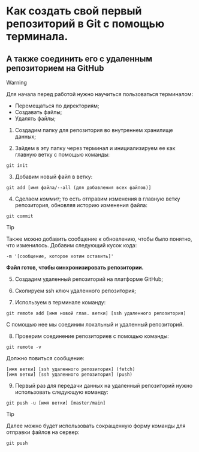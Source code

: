 # Как создать свой первый репозиторий в Git с помощью терминала.
## А также соединить его с удаленным репозиторием на GitHub

> [!WARNING]
> Для начала перед работой нужно научиться пользоваться терминалом:  
> 
> - Перемещаться по директориям;  
> - Создавать файлы;  
> - Удалять файлы;  

1. Создадим папку для репозитория во внутреннем хранилище данных;  

2. Зайдем в эту папку через терминал и инициализируем ее как главную ветку с помощью команды:
```
git init
```   

3. Добавим новый файл в ветку:
```
git add [имя файла/--all (для добавления всех файлов)]
```

4. Сделаем *коммит*; то есть отправим изменения в главную ветку репозитория, обновляя историю изменения файла:
```
git commit
```
> [!TIP]
> Также можно добавить сообщение к обновлению, чтобы было понятно, что изменилось. Добавим следующий кусок кода:
> ```
> -m '[сообщение, которое хотим оставить]'
> ```
**Файл готов, чтобы синхронизировать репозитории.**

5. Создадим удаленный репозиторий на платформе GitHub;  

6. Скопируем ssh ключ удаленного репозитория;  

7. Используем в терминале команду: 
```
git remote add [имя новой глав. ветки] [ssh удаленного репозитория]
```
С помощью нее мы соединим локальный и удаленный репозиторий.  
  
8. Проверим соединение репозиториев с помощью команды:
```
git remote -v
```
Должно повиться сообщение:
```
[имя ветки] [ssh удаленного репозитория] (fetch)
[имя ветки] [ssh удаленного репозитория] (push)
```
9. Первый раз для передачи данных на удаленный репозиторий нужно использовать следующую команду:  
```
git push -u [имя ветки] [master/main]
```
> [!TIP]
> Далее можно будет использовать сокращенную форму команды для отправки файлов на сервер:
> ```
> git push
> ```
